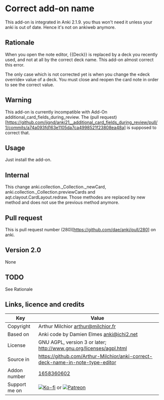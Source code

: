 # Correct add-on name
This add-on is integrated in Anki 2.1.9. you thus won't need it unless
your anki is out of date. Hence it's not on ankiweb anymore.

## Rationale
When you open the note editor, {{Deck}} is replaced by a deck you
recently used, and not at all by the correct deck name. This add-on
almost correct this error.

The only case which is not corrected yet is when you change the «deck
override» value of a deck. You must close and reopen the card note in
order to see the correct value.

## Warning
This add-on is currently incompatible with Add-On
additional_card_fields_during_review. The (pull
request)[https://github.com/ijgnd/anki21__additional_card_fields_during_review/pull/1/commits/a74a093fd163e1105da7ca4998521f23808ea48a]
is supposed to correct that.

## Usage
Just install the add-on.

## Internal
This change anki.collection._Collection._newCard,
anki.collection._Collection.previewCards and
aqt.clayout.CardLayout.redraw. Those methodes are replaced by new
method and does not use the previous method anymore.

## Pull request
This is pull request number (280)[https://github.com/dae/anki/pull/280] on anki.

## Version 2.0
None
## TODO
See Rationale
## Links, licence and credits

Key         |Value
------------|-------------------------------------------------------------------
Copyright   | Arthur Milchior <arthur@milchior.fr>
Based on    | Anki code by Damien Elmes <anki@ichi2.net>
License     | GNU AGPL, version 3 or later; http://www.gnu.org/licenses/agpl.html
Source in   | https://github.com/Arthur-Milchior/anki-correct-deck-name-in-note-type-editor
Addon number| [1658360602](https://ankiweb.net/shared/info/1658360602)
Support me on| [![Ko-fi](https://ko-fi.com/img/Kofi_Logo_Blue.svg)](Ko-fi.com/arthurmilchior) or [![Patreon](http://www.milchior.fr/patreon.png)](https://www.patreon.com/bePatron?u=146206)
